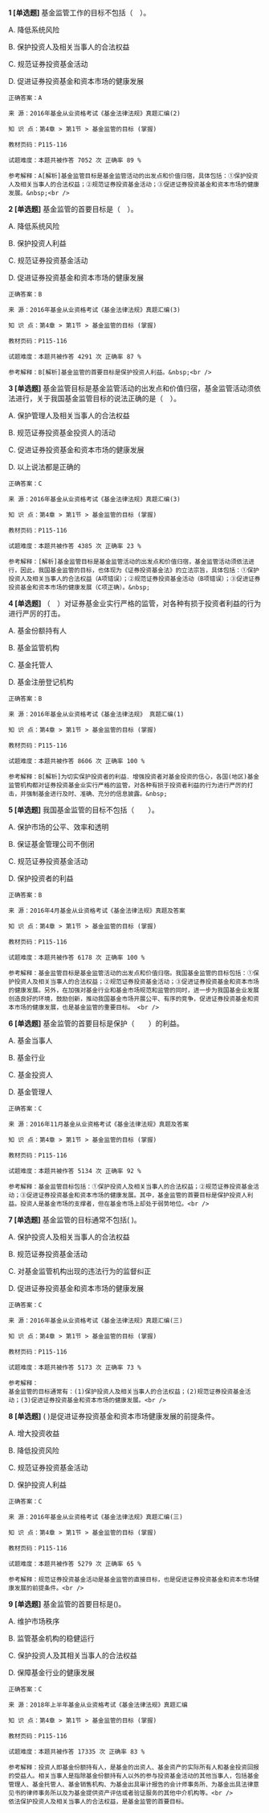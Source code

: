 **1 [单选题]** 基金监管工作的目标不包括（&emsp;）。 

A. 降低系统风险&nbsp;

B. 保护投资人及相关当事人的合法权益&nbsp;

C. 规范证券投资基金活动&nbsp;

D. 促进证券投资基金和资本市场的健康发展&nbsp;

```
正确答案：A

来 源：2016年基金从业资格考试《基金法律法规》真题汇编(2)

知 识 点：第4章 > 第1节 > 基金监管的目标 (掌握)

教材页码：P115-116

试题难度：本题共被作答 7052 次 正确率 89 %

参考解释：A[解析]基金监管目标是基金监管活动的出发点和价值归宿，具体包括：①保护投资人及相关当事人的合法权益；②规范证券投资基金活动；③促进证券投资基金和资本市场的健康发展。&nbsp;<br />
```


**2 [单选题]** 基金监管的首要目标是（&emsp;）。 

A. 降低系统风险&nbsp;

B. 保护投资人利益&nbsp;

C. 规范证券投资基金活动&nbsp;

D. 促进证券投资基金和资本市场的健康发展&nbsp;

```
正确答案：B

来 源：2016年基金从业资格考试《基金法律法规》真题汇编(3)

知 识 点：第4章 > 第1节 > 基金监管的目标 (掌握)

教材页码：P115-116

试题难度：本题共被作答 4291 次 正确率 87 %

参考解释：B[解析]基金监管的首要目标是保护投资人利益。&nbsp;<br />
```


**3 [单选题]** 基金监管目标是基金监管活动的出发点和价值归宿，基金监管活动须依法进行，关于我国基金监管目标的说法正确的是（&emsp;）。 

A. 保护管理人及相关当事人的合法权益&nbsp;

B. 规范证券投资基金投资人的活动&nbsp;

C. 促进证券投资基金和资本市场的健康发展&nbsp;

D. 以上说法都是正确的&nbsp;

```
正确答案：C

来 源：2016年基金从业资格考试《基金法律法规》真题汇编(3)

知 识 点：第4章 > 第1节 > 基金监管的目标 (掌握)

教材页码：P115-116

试题难度：本题共被作答 4385 次 正确率 23 %

参考解释：[解析]基金监管目标是基金监管活动的出发点和价值归宿，基金监管活动须依法进行，因此，我国基金监管的目标，也体现为《证券投资基金法》的立法宗旨，具体包括：①保护投资人及相关当事人的合法权益（A项错误）；②规范证券投资基金活动（B项错误）；③促进证券投资基金和资本市场的健康发展（C项正确）。&nbsp;
```


**4 [单选题]** （&emsp;）对证券基金业实行严格的监管，对各种有损于投资者利益的行为进行严厉的打击。 

A. 基金份额持有人&nbsp;

B. 基金监管机构&nbsp;

C. 基金托管人&nbsp;

D. 基金注册登记机构&nbsp;

```
正确答案：B

来 源：2016年基金从业资格考试《基金法律法规》 真题汇编(1)

知 识 点：第4章 > 第1节 > 基金监管的目标 (掌握)

教材页码：P115-116

试题难度：本题共被作答 8606 次 正确率 100 %

参考解释：B[解析]为切实保护投资者的利益．增强投资者对基金投资的信心，各国(地区)基金监管机构都对证券投资基金业实行严格的监管，对各种有损于投资者利益的行为进行严厉的打击，并强制基金进行及时、准确、充分的信息披露。&nbsp;
```


**5 [单选题]** 我国基金监管的目标不包括（　　）。 

A. 保护市场的公平、效率和透明

B. 保证基金管理公司不倒闭

C. 规范证券投资基金活动

D. 保护投资者的利益 

```
正确答案：B

来 源：2016年4月基金从业资格考试《基金法律法规》真题及答案

知 识 点：第4章 > 第1节 > 基金监管的目标 (掌握)

教材页码：P115-116

试题难度：本题共被作答 6178 次 正确率 100 %

参考解释：基金监管目标是基金监管活动的出发点和价值归宿。我国基金监管的目标包括：①保护投资人及相关当事人的合法权益；②规范证券投资基金活动；③促进证券投资基金和资本市场的健康发展。另外，在加强对基金行业和基金市场规范和监管的同时，进一步为我国基金业发展创造良好的环境，鼓励创新，推动我国基金市场开展公平、有序的竞争，促进证券投资基金和资本市场的健康发展，也是基金监管的重要目标。 <br />

```


**6 [单选题]** 基金监管的首要目标是保护（&emsp;&emsp;）的利益。

A. 基金当事人

B. 基金行业

C. 基金投资人

D. 基金管理人

```
正确答案：C

来 源：2016年11月基金从业资格考试《基金法律法规》真题及答案

知 识 点：第4章 > 第1节 > 基金监管的目标 (掌握)

教材页码：P115-116

试题难度：本题共被作答 5134 次 正确率 92 %

参考解释：基金监管目标包括：①保护投资人及相关当事人的合法权益；②规范证券投资基金活动；③促进证券投资基金和资本市场的健康发展。其中，基金监管的首要目标是保护投资人利益。投资人是基金市场的支撑者，但在基金市场上却处于弱势地位。<br />

```


**7 [单选题]** 
基金监管的目标通常不包括( )。

A. 保护投资人及相关当事人的合法权益

B. 规范证券投资基金活动

C. 对基金监管机构出现的违法行为的监督纠正

D. 促进证券投资基金和资本市场的健康发展

```
正确答案：C

来 源：2016年基金从业资格考试《基金法律法规》真题汇编(三)

知 识 点：第4章 > 第1节 > 基金监管的目标 (掌握)

教材页码：P115-116

试题难度：本题共被作答 5173 次 正确率 73 %

参考解释：
基金监管的目标通常有：(1)保护投资人及相关当事人的合法权益；(2)规范证券投资基金活动；(3)促进证券投资基金和资本市场的健康发展。<br />

```


**8 [单选题]** ( )是促进证券投资基金和资本市场健康发展的前提条件。

A. 增大投资收益

B. 降低投资风险

C. 规范证券投资基金活动

D. 保护投资人利益

```
正确答案：C

来 源：2016年基金从业资格考试《基金法律法规》真题汇编(三)

知 识 点：第4章 > 第1节 > 基金监管的目标 (掌握)

教材页码：P115-116

试题难度：本题共被作答 5279 次 正确率 65 %

参考解释：规范证券投资基金活动是基金监管的直接目标，也是促进证券投资基金和资本市场健康发展的前提条件。<br />

```


**9 [单选题]** 基金监管的首要目标是()。

A. 维护市场秩序

B. 监管基金机构的稳健运行

C. 保护投资人及其相关当事人的合法权益

D. 保障基金行业的健康发展

```
正确答案：C

来 源：2018年上半年基金从业资格考试《基金法律法规》真题汇编

知 识 点：第4章 > 第1节 > 基金监管的目标 (掌握)

教材页码：P115-116

试题难度：本题共被作答 17335 次 正确率 83 %

参考解释：投资人即基金份额持有人，是基金的出资人、基金资产的实际所有人和基金投资回报的受益人。相关当事人是指除基金份额持有人以外的参与投资基金活动的其他当事人，包括基金管理人、基金托管人、基金销售机构、为基金出具审计报告的会计师事务所、为基金出具法律意见书的律师事务所以及为基金提供资产评估或者验证服务的其他中介机构等。<br />
依法保护投资人及相关当事人的合法权益，是基金监管的首要目标。
```

